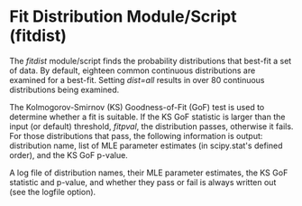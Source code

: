 Fit Distribution Module/Script (fitdist)
========================================

The *fitdist* module/script finds the probability distributions that best-fit a set of data. By default, eighteen common continuous distributions are examined for a best-fit.  Setting *dist=all* results in over 80 continuous distributions being examined.

The Kolmogorov-Smirnov (KS) Goodness-of-Fit (GoF) test is used to determine whether a fit is suitable.  If the KS GoF statistic is larger than the input (or default) threshold, *fitpval*, the distribution passes, otherwise it fails.  For those distributions that pass, the following information is output: distribution name, list of MLE parameter estimates (in scipy.stat's defined order), and the KS GoF p-value.

A log file of distribution names, their MLE parameter estimates, the KS GoF statistic and p-value, and whether they pass or fail is always written out (see the logfile option).
